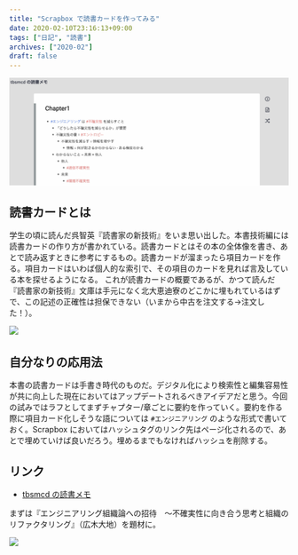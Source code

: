 ```yaml
---
title: "Scrapbox で読書カードを作ってみる"
date: 2020-02-10T23:16:13+09:00
tags: ["日記", "読書"]
archives: ["2020-02"]
draft: false
---
```

![Scrapbox のスクリーンショット](/images/reading_card.jpg)

## 読書カードとは
学生の頃に読んだ呉智英『読書家の新技術』をいま思い出した。本書技術編には読書カードの作り方が書かれている。読書カードとはその本の全体像を書き、あとで読み返すときに参考にするもの。読書カードが溜まったら項目カードを作る。項目カードはいわば個人的な索引で、その項目のカードを見れば言及している本を探せるようになる。
これが読書カードの概要であるが、かつて読んだ『読書家の新技術』文庫は手元になく北大恵迪寮のどこかに埋もれているはずで、この記述の正確性は担保できない（いまから中古を注文する→注文した！）。

<a href="https://www.amazon.co.jp/%E8%AA%AD%E6%9B%B8%E5%AE%B6%E3%81%AE%E6%96%B0%E6%8A%80%E8%A1%93-%E6%9C%9D%E6%97%A5%E6%96%87%E5%BA%AB-%E5%91%89-%E6%99%BA%E8%8B%B1/dp/4022604697/ref=as_li_ss_il?ie=UTF8&linkCode=li2&tag=tbsmcd-22&linkId=1d4d1c2174d7d72c07fdd32d115e25c6&language=ja_JP" target="_blank"><img border="0" src="//ws-fe.amazon-adsystem.com/widgets/q?_encoding=UTF8&ASIN=4022604697&Format=_SL160_&ID=AsinImage&MarketPlace=JP&ServiceVersion=20070822&WS=1&tag=tbsmcd-22&language=ja_JP" ></a><img src="https://ir-jp.amazon-adsystem.com/e/ir?t=tbsmcd-22&language=ja_JP&l=li2&o=9&a=4022604697" width="1" height="1" border="0" alt="" style="border:none !important; margin:0px !important;" />

## 自分なりの応用法
本書の読書カードは手書き時代のものだ。デジタル化により検索性と編集容易性が共に向上した現在においてはアップデートされるべきアイデアだと思う。今回の試みではラフとしてまずチャプター/章ごとに要約を作っていく。要約を作る際に項目カード化しそうな語については `#エンジニアリング` のような形式で書いておく。Scrapbox においてはハッシュタグのリンク先はページ化されるので、あとで埋めていけば良いだろう。埋めるまでもなければハッシュを削除する。

## リンク
- [tbsmcd の読書メモ](https://scrapbox.io/tbsmcd-reading/)

まずは『エンジニアリング組織論への招待　～不確実性に向き合う思考と組織のリファクタリング』（広木大地）を題材に。

<a href="https://www.amazon.co.jp/dp/B079TLW41L/ref=as_li_ss_il?_encoding=UTF8&btkr=1&linkCode=li2&tag=tbsmcd-22&linkId=0780c19c00b4f6d12b8d3b730f258665&language=ja_JP" target="_blank"><img border="0" src="//ws-fe.amazon-adsystem.com/widgets/q?_encoding=UTF8&ASIN=B079TLW41L&Format=_SL160_&ID=AsinImage&MarketPlace=JP&ServiceVersion=20070822&WS=1&tag=tbsmcd-22&language=ja_JP" ></a><img src="https://ir-jp.amazon-adsystem.com/e/ir?t=tbsmcd-22&language=ja_JP&l=li2&o=9&a=B079TLW41L" width="1" height="1" border="0" alt="" style="border:none !important; margin:0px !important;" />
